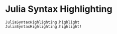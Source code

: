 # Julia Syntax Highlighting

```@docs
JuliaSyntaxHighlighting.highlight
JuliaSyntaxHighlighting.highlight!
```
